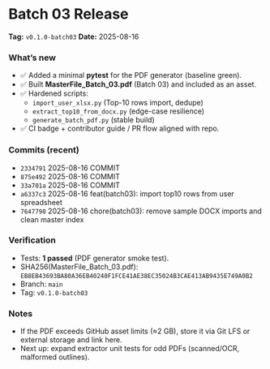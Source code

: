 # Batch 03 Release
**Tag:** `v0.1.0-batch03`
**Date:** 2025-08-16

### What’s new

* ✅ Added a minimal **pytest** for the PDF generator (baseline green).
* ✅ Built **MasterFile_Batch_03.pdf** (Batch 03) and included as an asset.
* ✅ Hardened scripts:
  * `import_user_xlsx.py` (Top-10 rows import, dedupe)
  * `extract_top10_from_docx.py` (edge-case resilience)
  * `generate_batch_pdf.py` (stable build)
* ✅ CI badge + contributor guide / PR flow aligned with repo.

### Commits (recent)

* `2334791` 2025-08-16 COMMIT
* `875e492` 2025-08-16 COMMIT
* `33a701a` 2025-08-16 COMMIT
* `a6337c3` 2025-08-16 feat(batch03): import top10 rows from user spreadsheet
* `7647790` 2025-08-16 chore(batch03): remove sample DOCX imports and clean master index

### Verification

* Tests: **1 passed** (PDF generator smoke test).
* SHA256(MasterFile_Batch_03.pdf): `EB8EB43693BA80A36EB40240F1FCE41AE38EC35024B3CAE413AB9435E749A0B2`
* Branch: `main`
* Tag: `v0.1.0-batch03`

### Notes

* If the PDF exceeds GitHub asset limits (≈2 GB), store it via Git LFS or external storage and link here.
* Next up: expand extractor unit tests for odd PDFs (scanned/OCR, malformed outlines).
